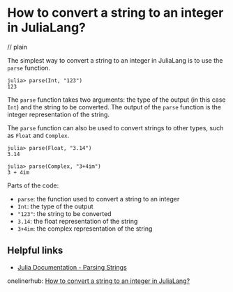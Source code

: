 # How to convert a string to an integer in JuliaLang?
// plain

The simplest way to convert a string to an integer in JuliaLang is to use the `parse` function.

```
julia> parse(Int, "123")
123
```

The `parse` function takes two arguments: the type of the output (in this case `Int`) and the string to be converted. The output of the `parse` function is the integer representation of the string.

The `parse` function can also be used to convert strings to other types, such as `Float` and `Complex`.

```
julia> parse(Float, "3.14")
3.14

julia> parse(Complex, "3+4im")
3 + 4im
```

Parts of the code:

- `parse`: the function used to convert a string to an integer
- `Int`: the type of the output
- `"123"`: the string to be converted
- `3.14`: the float representation of the string
- `3+4im`: the complex representation of the string

## Helpful links

- [Julia Documentation - Parsing Strings](https://docs.julialang.org/en/v1/manual/strings/#Parsing-Strings-1)

onelinerhub: [How to convert a string to an integer in JuliaLang?](https://onelinerhub.com/julialang/how-to-convert-a-string-to-an-integer-in-julialang)